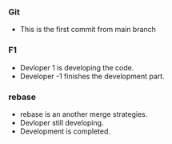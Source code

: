 ### Git
* This is the first commit from main branch
### F1
* Devloper 1 is developing the code.
* Developer -1 finishes the development part.

### rebase
* rebase is an another merge strategies.
* Devloper still developing.
* Development is completed.